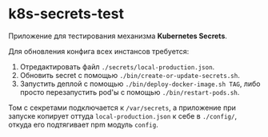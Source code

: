 # k8s-secrets-test

Приложение для тестирования механизма **Kubernetes Secrets**.

Для обновления конфига всех инстансов требуется:

1. Отредактировать файл `./secrets/local-production.json`.
2. Обновить secret с помощью `./bin/create-or-update-secrets.sh`.
3. Запустить деплой с помощью `./bin/deploy-docker-image.sh TAG`, 
либо просто перезапустить pod'ы с помощью `./bin/restart-pods.sh`.

Том с секретами подключается к `/var/secrets`, а приложение при запуске копирует оттуда `local-production.json` к себе в `./config/`, откуда его подтягивает npm модуль `config`.

